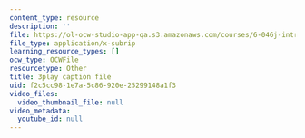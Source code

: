 ```yaml
---
content_type: resource
description: ''
file: https://ol-ocw-studio-app-qa.s3.amazonaws.com/courses/6-046j-introduction-to-algorithms-sma-5503-fall-2005/f2c5cc981e7a5c86920e25299148a1f3_mR_RUjsJnV8.vtt
file_type: application/x-subrip
learning_resource_types: []
ocw_type: OCWFile
resourcetype: Other
title: 3play caption file
uid: f2c5cc98-1e7a-5c86-920e-25299148a1f3
video_files:
  video_thumbnail_file: null
video_metadata:
  youtube_id: null
---
```

